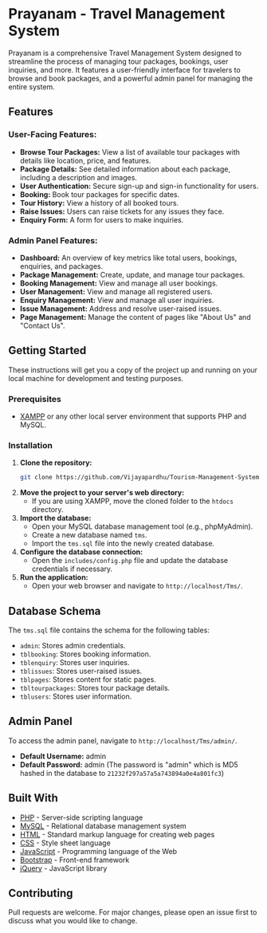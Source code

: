 # Prayanam - Travel Management System

Prayanam is a comprehensive Travel Management System designed to streamline the process of managing tour packages, bookings, user inquiries, and more. It features a user-friendly interface for travelers to browse and book packages, and a powerful admin panel for managing the entire system.

## Features

### User-Facing Features:
- **Browse Tour Packages:** View a list of available tour packages with details like location, price, and features.
- **Package Details:** See detailed information about each package, including a description and images.
- **User Authentication:** Secure sign-up and sign-in functionality for users.
- **Booking:** Book tour packages for specific dates.
- **Tour History:** View a history of all booked tours.
- **Raise Issues:** Users can raise tickets for any issues they face.
- **Enquiry Form:** A form for users to make inquiries.

### Admin Panel Features:
- **Dashboard:** An overview of key metrics like total users, bookings, enquiries, and packages.
- **Package Management:** Create, update, and manage tour packages.
- **Booking Management:** View and manage all user bookings.
- **User Management:** View and manage all registered users.
- **Enquiry Management:** View and manage all user inquiries.
- **Issue Management:** Address and resolve user-raised issues.
- **Page Management:** Manage the content of pages like "About Us" and "Contact Us".

## Getting Started

These instructions will get you a copy of the project up and running on your local machine for development and testing purposes.

### Prerequisites

- [XAMPP](https://www.apachefriends.org/index.html) or any other local server environment that supports PHP and MySQL.

### Installation

1. **Clone the repository:**
   ```bash
   git clone https://github.com/Vijayapardhu/Tourism-Management-System.git
   ```
2. **Move the project to your server's web directory:**
   - If you are using XAMPP, move the cloned folder to the `htdocs` directory.
3. **Import the database:**
   - Open your MySQL database management tool (e.g., phpMyAdmin).
   - Create a new database named `tms`.
   - Import the `tms.sql` file into the newly created database.
4. **Configure the database connection:**
   - Open the `includes/config.php` file and update the database credentials if necessary.
5. **Run the application:**
   - Open your web browser and navigate to `http://localhost/Tms/`.

## Database Schema

The `tms.sql` file contains the schema for the following tables:

- `admin`: Stores admin credentials.
- `tblbooking`: Stores booking information.
- `tblenquiry`: Stores user inquiries.
- `tblissues`: Stores user-raised issues.
- `tblpages`: Stores content for static pages.
- `tbltourpackages`: Stores tour package details.
- `tblusers`: Stores user information.

## Admin Panel

To access the admin panel, navigate to `http://localhost/Tms/admin/`.

- **Default Username:** admin
- **Default Password:** admin (The password is "admin" which is MD5 hashed in the database to `21232f297a57a5a743894a0e4a801fc3`)

## Built With

- [PHP](https://www.php.net/) - Server-side scripting language
- [MySQL](https://www.mysql.com/) - Relational database management system
- [HTML](https://developer.mozilla.org/en-US/docs/Web/HTML) - Standard markup language for creating web pages
- [CSS](https://developer.mozilla.org/en-US/docs/Web/CSS) - Style sheet language
- [JavaScript](https://developer.mozilla.org/en-US/docs/Web/JavaScript) - Programming language of the Web
- [Bootstrap](https://getbootstrap.com/) - Front-end framework
- [jQuery](https://jquery.com/) - JavaScript library

## Contributing

Pull requests are welcome. For major changes, please open an issue first to discuss what you would like to change.
